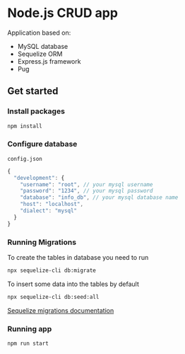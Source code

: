# Node.js CRUD app
Application based on:
* MySQL database
* Sequelize ORM
* Express.js framework
* Pug

## Get started
### Install packages
```Bash
npm install
```
### Configure database
`config.json`
```Javascript
{
  "development": {
    "username": "root", // your mysql username
    "password": "1234", // your mysql password
    "database": "info_db", // your mysql database name
    "host": "localhost",
    "dialect": "mysql"
  }
}

```
### Running Migrations
To create the tables in database you need to run
```Bash
npx sequelize-cli db:migrate
```
To insert some data into the tables by default
```Bash
npx sequelize-cli db:seed:all
```
[Sequelize migrations documentation](https://sequelize.org/master/manual/migrations.html) 

### Running app
```Bash
npm run start
```
